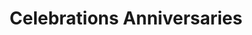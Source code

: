 ---
title: Celebrations Anniversaries
longTitle: 'Celebrations, Anniversaries'
tags:
- gccommon
use:
- "[[Commemoration]]"
---
